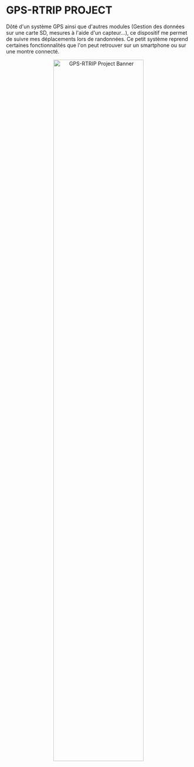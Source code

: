 # GPS-RTRIP PROJECT

Dôté d'un système GPS ainsi que d'autres modules (Gestion des données sur une carte SD, mesures à l'aide d'un capteur...), ce dispositif me permet de suivre mes déplacements lors de randonnées. 
Ce petit système reprend certaines fonctionnalités que l'on peut retrouver sur un smartphone ou sur une montre connecté. 

<p align="center">
  <img src="https://repository-images.githubusercontent.com/929602769/ed584e30-aecc-4900-ac6a-51ce970dff7d" alt="GPS-RTRIP Project Banner" width="70%" />
</p>
